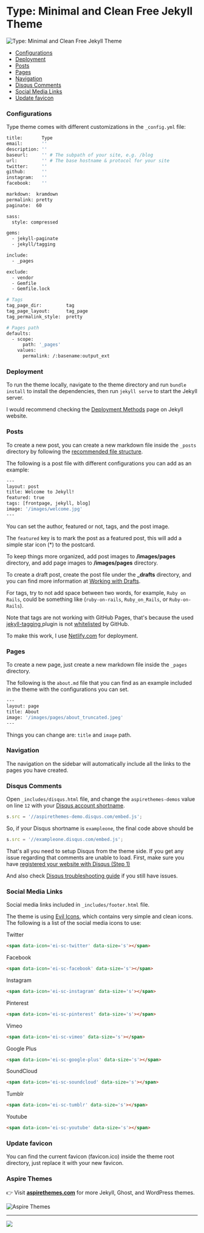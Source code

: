 # Type: Minimal and Clean Free Jekyll Theme

<img alt="Type: Minimal and Clean Free Jekyll Theme" src="https://user-images.githubusercontent.com/626005/63093493-c3daa880-bf65-11e9-860e-da88047cce24.png">

- [Configurations](#configurations)
- [Deployment](#deployment)
- [Posts](#posts)
- [Pages](#pages)
- [Navigation](#navigation)
- [Disqus Comments](#disqus-comments)
- [Social Media Links](#social-media-links)
- [Update favicon](#update-favicon)

### Configurations

Type theme comes with different customizations in the `_config.yml` file:

```sh
title:       Type
email:       ''
description: ''
baseurl:     '' # The subpath of your site, e.g. /blog
url:         '' # The base hostname & protocol for your site
twitter:     ''
github:      ''
instagram:   ''
facebook:    ''

markdown:  kramdown
permalink: pretty
paginate:  60

sass:
  style: compressed

gems:
  - jekyll-paginate
  - jekyll/tagging

include:
  - _pages

exclude:
  - vendor
  - Gemfile
  - Gemfile.lock

# Tags
tag_page_dir:         tag
tag_page_layout:      tag_page
tag_permalink_style:  pretty

# Pages path
defaults:
  - scope:
      path: '_pages'
    values:
      permalink: /:basename:output_ext
```

### Deployment

To run the theme locally, navigate to the theme directory and run `bundle install` to install the dependencies, then run `jekyll serve` to start the Jekyll server.

I would recommend checking the [Deployment Methods](https://jekyllrb.com/docs/deployment-methods/) page on Jekyll website.

### Posts

To create a new post, you can create a new markdown file inside the `_posts` directory by following the [recommended file structure](https://jekyllrb.com/docs/posts/#creating-post-files).

The following is a post file with different configurations you can add as an example:

```sh
---
layout: post
title: Welcome to Jekyll!
featured: true
tags: [frontpage, jekyll, blog]
image: '/images/welcome.jpg'
---
```

You can set the author, featured or not, tags, and the post image.

The `featured` key is to mark the post as a featured post, this will add a simple star icon (*) to the postcard.

To keep things more organized, add post images to **/images/pages** directory, and add page images to **/images/pages** directory.

To create a draft post, create the post file under the **_drafts** directory, and you can find more information at [Working with Drafts](http://jekyllrb.com/docs/drafts/).

For tags, try to not add space between two words, for example, `Ruby on Rails`, could be something like (`ruby-on-rails`, `Ruby_on_Rails`, or `Ruby-on-Rails`).

Note that tags are not working with GitHub Pages, that's because the used [jekyll-tagging
](https://github.com/pattex/jekyll-tagging) plugin is not [whitelisted](https://pages.github.com/versions/) by GitHub.

To make this work, I use [Netlify.com](https://www.netlify.com/) for deployment.

### Pages

To create a new page, just create a new markdown file inside the `_pages` directory.

The following is the `about.md` file that you can find as an example included in the theme with the configurations you can set.

```sh
---
layout: page
title: About
image: '/images/pages/about_truncated.jpeg'
---
```

Things you can change are: `title` and `image` path.


### Navigation

The navigation on the sidebar will automatically include all the links to the pages you have created.

### Disqus Comments

Open `_includes/disqus.html` file, and change the `aspirethemes-demos` value on line `12` with your [Disqus account shortname](https://help.disqus.com/customer/portal/articles/466208).

```js
s.src = '//aspirethemes-demo.disqus.com/embed.js';
```

So, if your Disqus shortname is `exampleone`, the final code above should be

```js
s.src = '//exampleone.disqus.com/embed.js';
```

That's all you need to setup Disqus from the theme side. If you get any issue regarding that comments are unable to load. First, make sure you have [registered your website with Disqus (Step 1)](https://help.disqus.com/customer/portal/articles/466182-publisher-quick-start-guide)

And also check [Disqus troubleshooting guide](https://help.disqus.com/customer/portal/articles/472007-i-m-receiving-the-message-%22we-were-unable-to-load-disqus-%22) if you still have issues.

### Social Media Links

Social media links included in `_includes/footer.html` file.

The theme is using [Evil Icons](http://evil-icons.io/), which contains very simple and clean icons. The following is a list of the social media icons to use:

Twitter

```html
<span data-icon='ei-sc-twitter' data-size='s'></span>
```

Facebook

```html
<span data-icon='ei-sc-facebook' data-size='s'></span>
```

Instagram

```html
<span data-icon='ei-sc-instagram' data-size='s'></span>
```

Pinterest

```html
<span data-icon='ei-sc-pinterest' data-size='s'></span>
```

Vimeo

```html
<span data-icon='ei-sc-vimeo' data-size='s'></span>
```

Google Plus

```html
<span data-icon='ei-sc-google-plus' data-size='s'></span>
```

SoundCloud

```html
<span data-icon='ei-sc-soundcloud' data-size='s'></span>
```

Tumblr

```html
<span data-icon='ei-sc-tumblr' data-size='s'></span>
```

Youtube

```html
<span data-icon='ei-sc-youtube' data-size='s'></span>
```

### Update favicon

You can find the current favicon (favicon.ico) inside the theme root directory, just replace it with your new favicon.


### Aspire Themes

👉 Visit [**aspirethemes.com**](http://bit.ly/type-jekyll-github-link) for more Jekyll, Ghost, and WordPress themes.

<img alt="Aspire Themes" src="https://user-images.githubusercontent.com/626005/63092640-afe17780-bf62-11e9-9ea9-546489bb282c.png">

---

<a href="https://www.paypal.com/cgi-bin/webscr?cmd=_s-xclick&hosted_button_id=8G8PKPEADPD42&source=url">
  <img src="https://www.paypalobjects.com/en_US/i/btn/btn_donateCC_LG.gif">
</a>
